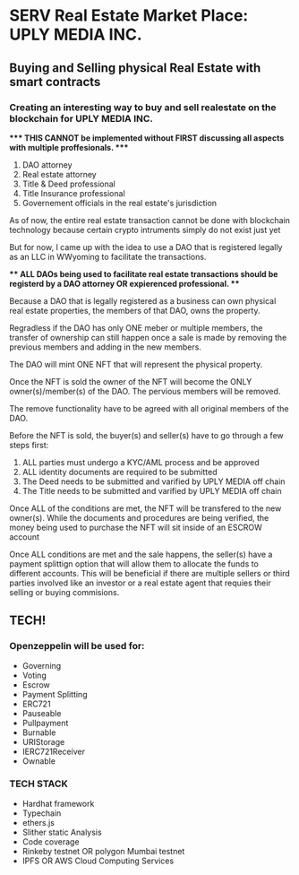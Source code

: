 # SERV Real Estate Market Place: UPLY MEDIA INC. 

<h2> Buying and Selling physical Real Estate with smart contracts </h2>


<h3> Creating an interesting way to buy and sell realestate on the blockchain for UPLY MEDIA INC. </h3>

<b> *** THIS CANNOT be implemented without FIRST discussing all aspects with multiple proffesionals. *** </b>
1. DAO attorney
2. Real estate attorney
3. Title & Deed professional
4. Title Insurance professional
5. Governement officials in the real estate's jurisdiction 


As of now, the entire real estate transaction cannot be done with blockchain technology because certain crypto intruments simply do not exist just yet

But for now, I came up with the idea to use a DAO that is registered legally as an LLC in WWyoming to facilitate the transactions.

<b> ** ALL DAOs being used to facilitate real estate transactions should be registerd by a DAO attorney OR expierenced professional. ** </b>

Because a DAO that is legally registered as a business can own physical real estate properties, the members of that DAO, owns the property. 

Regradless if the DAO has only ONE meber or multiple members, the transfer of ownership can still happen once a sale is made by removing the previous members and adding in the new members. 

The DAO will mint ONE NFT that will represent the physical property. 

Once the NFT is sold the owner of the NFT will become the ONLY owner(s)/member(s) of the DAO. The pervious members will be removed. 

The remove functionality have to be agreed with all original members of the DAO. 

Before the NFT is sold, the buyer(s) and seller(s) have to go through a few steps first: 
1. ALL parties must undergo a KYC/AML process and be approved 
2. ALL identity documents are required to be submitted
3. The Deed needs to be submitted and varified by UPLY MEDIA off chain 
4. The Title needs to be submitted and varified by UPLY MEDIA off chain 

Once ALL of the conditions are met, the NFT will be transfered to the new owner(s). 
While the documents and procedures are being verified, the money being used to purchase the NFT will sit inside of an ESCROW account

Once ALL conditions are met and the sale happens, the seller(s) have a payment splittign option that will allow them to allocate the funds to different accounts. This will be beneficial if there are multiple sellers or third parties involved like an investor or a real estate agent that requies their selling or buying commisions. 

<h2> TECH! </h2>

  
<h3> Openzeppelin will be used for: </h3>
<ul>
<li>Governing</li>
<li>Voting</li>
<li>Escrow</li>
<li>Payment Splitting </li>
<li>ERC721</li>
<li>Pauseable</li>
<li>Pullpayment</li>
<li>Burnable</li>
<li>URIStorage</li>
<li>IERC721Receiver</li>
<li>Ownable</li>
</ul>
<h3> TECH STACK </h3>
<ul>
<li>Hardhat framework</li>
<li>Typechain</li>
<li>ethers.js</li>
<li>Slither static Analysis</li>
<li>Code coverage </li>
<li>Rinkeby testnet OR polygon Mumbai testnet </li>
<li>IPFS OR AWS Cloud Computing Services </li>
</ul>

